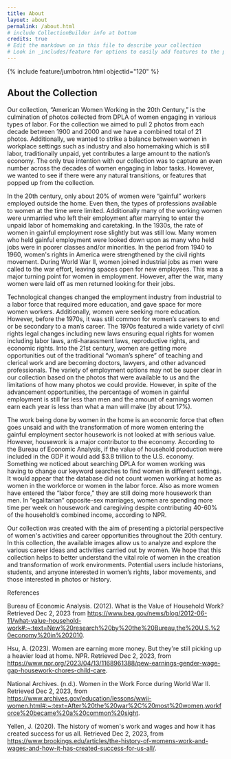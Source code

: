```yaml
---
title: About
layout: about
permalink: /about.html
# include CollectionBuilder info at bottom
credits: true
# Edit the markdown on in this file to describe your collection
# Look in _includes/feature for options to easily add features to the page
---
```


{% include feature/jumbotron.html objectid="120" %}

## About the Collection

Our collection, “American Women Working in the 20th Century,” is the culmination of photos collected from DPLA of women engaging in various types of labor. For the collection we aimed to pull 2 photos from each decade between 1900 and 2000 and we have a combined total of 21 photos. Additionally, we wanted to strike a balance between women in workplace settings such as industry and also homemaking which is still labor, traditionally unpaid, yet contributes a large amount to the nation’s economy. The only true intention with our collection was to capture an even number across the decades of women engaging in labor tasks. However, we wanted to see if there were any natural transitions, or features that popped up from the collection.

 In the 20th century, only about 20% of women were “gainful” workers employed outside the home. Even then, the types of professions available to women at the time were limited. Additionally many of the working women were unmarried who left their employment after marrying to enter the unpaid labor of homemaking and caretaking. In the 1930s, the rate of women in gainful employment rose slightly but was still low. Many women who held gainful employment were looked down upon as many who held jobs were in poorer classes and/or minorities. In the period from 1940 to 1960, women's rights in America were strengthened by the civil rights movement. During World War II, women joined industrial jobs as men were called to the war effort, leaving spaces open for new employees. This was a major turning point for women in employment. However, after the war, many women were laid off as men returned looking for their jobs.
 
 Technological changes changed the employment industry from industrial to a labor force that required more education, and gave space for more women workers. Additionally, women were seeking more education. However, before the 1970s, it was still common for women’s careers to end or be secondary to a man’s career. The 1970s featured a wide variety of civil rights legal changes including new laws ensuring equal rights for women including labor laws, anti-harassment laws, reproductive rights, and economic rights. Into the 21st century, women are getting more opportunities out of the traditional “woman’s sphere” of teaching and clerical work and are becoming doctors, lawyers, and other advanced professionals. The variety of employment options may not be super clear in our collection based on the photos that were available to us and the limitations of how many photos we could provide. However, in spite of the advancement opportunities, the percentage of women in gainful employment is still far less than men and the amount of earnings women earn each year is less than what a man will make (by about 17%).
 
 The work being done by women in the home is an economic force that often goes unsaid and with the transformation of more women entering the gainful employment sector housework is not looked at with serious value. However, housework is a major contributor to the economy. According to the Bureau of Economic Analysis, if the value of household production were included in the GDP it would add $3.8 trillion to the U.S. economy. Something we noticed about searching DPLA for women working was having to change our keyword searches to find women in different settings. It would appear that the database did not count women working at home as women in the workforce or women in the labor force. Also as more women have entered the “labor force,” they are still doing more housework than men. In “egalitarian” opposite-sex marriages, women are spending more time per week on housework and caregiving despite contributing 40-60% of the household’s combined income, according to NPR.
 
 Our collection was created with the aim of presenting a pictorial perspective of women's activities and career opportunities throughout the 20th century. In this collection, the available images allow us to analyze and explore the various career ideas and activities carried out by women. We hope that this collection helps to better understand the vital role of women in the creation and transformation of work environments. Potential users include historians, students, and anyone interested in women’s rights, labor movements, and those interested in photos or history.

References

Bureau of Economic Analysis. (2012). What is the Value of Household Work? Retrieved Dec 2, 2023 from https://www.bea.gov/news/blog/2012-06-11/what-value-household-work#:~:text=New%20research%20by%20the%20Bureau,the%20U.S.%20economy%20in%202010.

Hsu, A. (2023). Women are earning more money. But they're still picking up a heavier load at home. NPR. Retrieved Dec 2, 2023, from https://www.npr.org/2023/04/13/1168961388/pew-earnings-gender-wage-gap-housework-chores-child-care.

National Archives. (n.d.). Women in the Work Force during World War II. Retrieved Dec 2, 2023, from https://www.archives.gov/education/lessons/wwii-women.html#:~:text=After%20the%20war%2C%20most%20women,workforce%20became%20a%20common%20sight.

Yellen, J. (2020). The history of women's work and wages and how it has created success for us all. Retrieved Dec 2, 2023, from https://www.brookings.edu/articles/the-history-of-womens-work-and-wages-and-how-it-has-created-success-for-us-all/.
